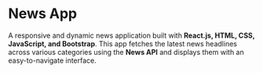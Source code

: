 <h1>News App</h1>
<p>
  A responsive and dynamic news application built with <b>React.js, HTML, CSS, JavaScript, and Bootstrap</b>. This app fetches the latest news headlines across various categories using the <b>News API</b> and displays them with     an easy-to-navigate interface.
</p>
